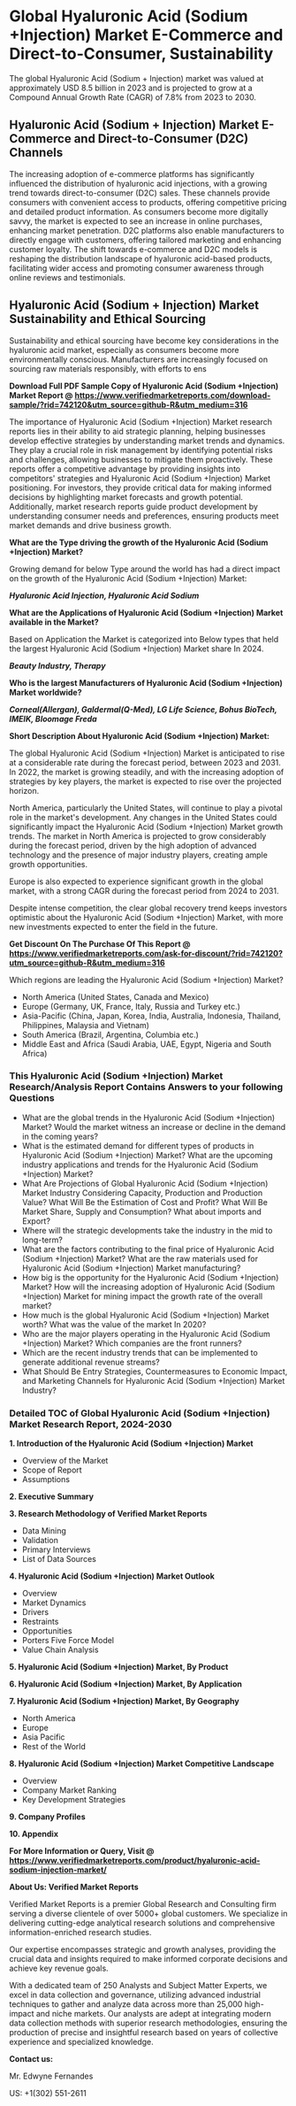 <h1>Global Hyaluronic Acid (Sodium +Injection) Market E-Commerce and Direct-to-Consumer, Sustainability</h1><p class=""><p>The global Hyaluronic Acid (Sodium + Injection) market was valued at approximately USD 8.5 billion in 2023 and is projected to grow at a Compound Annual Growth Rate (CAGR) of 7.8% from 2023 to 2030.</p><h2>Hyaluronic Acid (Sodium + Injection) Market E-Commerce and Direct-to-Consumer (D2C) Channels</h2><p>The increasing adoption of e-commerce platforms has significantly influenced the distribution of hyaluronic acid injections, with a growing trend towards direct-to-consumer (D2C) sales. These channels provide consumers with convenient access to products, offering competitive pricing and detailed product information. As consumers become more digitally savvy, the market is expected to see an increase in online purchases, enhancing market penetration. D2C platforms also enable manufacturers to directly engage with customers, offering tailored marketing and enhancing customer loyalty. The shift towards e-commerce and D2C models is reshaping the distribution landscape of hyaluronic acid-based products, facilitating wider access and promoting consumer awareness through online reviews and testimonials.<h2>Hyaluronic Acid (Sodium + Injection) Market Sustainability and Ethical Sourcing</h2><p>Sustainability and ethical sourcing have become key considerations in the hyaluronic acid market, especially as consumers become more environmentally conscious. Manufacturers are increasingly focused on sourcing raw materials responsibly, with efforts to ens</p><p class=""><strong>Download Full PDF Sample Copy of Hyaluronic Acid (Sodium +Injection) Market Report @ <a href="https://www.verifiedmarketreports.com/download-sample/?rid=742120&utm_source=github-R&utm_medium=316" target="_blank">https://www.verifiedmarketreports.com/download-sample/?rid=742120&utm_source=github-R&utm_medium=316</a></strong></p><p>The importance of&nbsp;Hyaluronic Acid (Sodium +Injection) Market research reports lies in their ability to aid strategic planning, helping businesses develop effective strategies by understanding market trends and dynamics. They play a crucial role in risk management by identifying potential risks and challenges, allowing businesses to mitigate them proactively. These reports offer a competitive advantage by providing insights into competitors' strategies and Hyaluronic Acid (Sodium +Injection) Market positioning. For investors, they provide critical data for making informed decisions by highlighting market forecasts and growth potential. Additionally, market research reports guide product development by understanding consumer needs and preferences, ensuring products meet market demands and drive business growth.</p><p><strong>What are the&nbsp;Type driving the growth of the Hyaluronic Acid (Sodium +Injection) Market?</strong></p><p id="" class="">Growing demand for below Type around the world has had a direct impact on the growth of the Hyaluronic Acid (Sodium +Injection) Market:</p><p class=""><em><strong> Hyaluronic Acid Injection, Hyaluronic Acid Sodium</strong></em></p><p class=""><strong>What are the&nbsp;Applications&nbsp;of Hyaluronic Acid (Sodium +Injection) Market available in the Market?</strong></p><p id="" class="">Based on Application the Market is categorized into Below types that held the largest Hyaluronic Acid (Sodium +Injection) Market share In 2024.</p><p class=""><em><strong> Beauty Industry, Therapy</strong></em></p><p class=""><strong>Who is the largest Manufacturers of Hyaluronic Acid (Sodium +Injection) Market worldwide?</strong></p><p><em><strong> Corneal(Allergan), Galdermal(Q-Med), LG Life Science, Bohus BioTech, IMEIK, Bloomage Freda</strong></em></p><p id="" class=""><strong>Short Description About Hyaluronic Acid (Sodium +Injection) Market:</strong></p><p>The global Hyaluronic Acid (Sodium +Injection) Market is anticipated to rise at a considerable rate during the forecast period, between 2023 and 2031. In 2022, the market is growing steadily, and with the increasing adoption of strategies by key players, the market is expected to rise over the projected horizon.</p><p>North America, particularly the United States, will continue to play a pivotal role in the market's development. Any changes in the United States could significantly impact the Hyaluronic Acid (Sodium +Injection) Market growth trends. The market in North America is projected to grow considerably during the forecast period, driven by the high adoption of advanced technology and the presence of major industry players, creating ample growth opportunities.</p><p>Europe is also expected to experience significant growth in the global market, with a strong CAGR during the forecast period from 2024 to 2031.</p><p>Despite intense competition, the clear global recovery trend keeps investors optimistic about the Hyaluronic Acid (Sodium +Injection) Market, with more new investments expected to enter the field in the future.</p><p id="" class=""><strong>Get Discount On The Purchase Of This Report @ <a href="https://www.verifiedmarketreports.com/ask-for-discount/?rid=742120?utm_source=github-R&utm_medium=316" target="_blank">https://www.verifiedmarketreports.com/ask-for-discount/?rid=742120?utm_source=github-R&utm_medium=316</a></strong></p><p class="">Which regions are leading the Hyaluronic Acid (Sodium +Injection) Market?</p><ul><li>North America (United States, Canada and Mexico)</li><li>Europe (Germany, UK, France, Italy, Russia and Turkey etc.)</li><li>Asia-Pacific (China, Japan, Korea, India, Australia, Indonesia, Thailand, Philippines, Malaysia and Vietnam)</li><li>South America (Brazil, Argentina, Columbia etc.)</li><li>Middle East and Africa (Saudi Arabia, UAE, Egypt, Nigeria and South Africa)</li></ul><h3 id="" class="">This Hyaluronic Acid (Sodium +Injection) Market Research/Analysis Report Contains Answers to your following Questions</h3><ul><li>What are the global trends in the Hyaluronic Acid (Sodium +Injection) Market? Would the market witness an increase or decline in the demand in the coming years?</li><li>What is the estimated demand for different types of products in Hyaluronic Acid (Sodium +Injection) Market? What are the upcoming industry applications and trends for the Hyaluronic Acid (Sodium +Injection) Market?</li><li>What Are Projections of Global Hyaluronic Acid (Sodium +Injection) Market Industry Considering Capacity, Production and Production Value? What Will Be the Estimation of Cost and Profit? What Will Be Market Share, Supply and Consumption? What about imports and Export?</li><li>Where will the strategic developments take the industry in the mid to long-term?</li><li>What are the factors contributing to the final price of Hyaluronic Acid (Sodium +Injection) Market? What are the raw materials used for Hyaluronic Acid (Sodium +Injection) Market manufacturing?</li><li>How big is the opportunity for the Hyaluronic Acid (Sodium +Injection) Market? How will the increasing adoption of Hyaluronic Acid (Sodium +Injection) Market for mining impact the growth rate of the overall market?</li><li>How much is the global Hyaluronic Acid (Sodium +Injection) Market worth? What was the value of the market In 2020?</li><li>Who are the major players operating in the Hyaluronic Acid (Sodium +Injection) Market? Which companies are the front runners?</li><li>Which are the recent industry trends that can be implemented to generate additional revenue streams?</li><li>What Should Be Entry Strategies, Countermeasures to Economic Impact, and Marketing Channels for Hyaluronic Acid (Sodium +Injection) Market Industry?</li></ul><h3 id="" class="">Detailed TOC of Global Hyaluronic Acid (Sodium +Injection) Market Research Report, 2024-2030</h3><p id="" class=""><strong>1. Introduction of the Hyaluronic Acid (Sodium +Injection) Market</strong></p><ul><li>Overview of the Market</li><li>Scope of Report</li><li>Assumptions</li></ul><p id="" class=""><strong>2. Executive Summary</strong></p><p id="" class=""><strong>3. Research Methodology of Verified Market Reports</strong></p><ul><li>Data Mining</li><li>Validation</li><li>Primary Interviews</li><li>List of Data Sources</li></ul><p id="" class=""><strong>4. Hyaluronic Acid (Sodium +Injection) Market Outlook</strong></p><ul><li>Overview</li><li>Market Dynamics</li><li>Drivers</li><li>Restraints</li><li>Opportunities</li><li>Porters Five Force Model</li><li>Value Chain Analysis</li></ul><p id="" class=""><strong>5. Hyaluronic Acid (Sodium +Injection) Market, By Product</strong></p><p id="" class=""><strong>6. Hyaluronic Acid (Sodium +Injection) Market, By Application</strong></p><p id="" class=""><strong>7. Hyaluronic Acid (Sodium +Injection) Market, By Geography</strong></p><ul><li>North America</li><li>Europe</li><li>Asia Pacific</li><li>Rest of the World</li></ul><p id="" class=""><strong>8. Hyaluronic Acid (Sodium +Injection) Market Competitive Landscape</strong></p><ul><li>Overview</li><li>Company Market Ranking</li><li>Key Development Strategies</li></ul><p id="" class=""><strong>9. Company Profiles</strong></p><p id="" class=""><strong>10. Appendix</strong></p><p id="" class=""><strong>For More Information or Query, Visit @ <a href="https://www.verifiedmarketreports.com/product/hyaluronic-acid-sodium-injection-market/" target="_blank">https://www.verifiedmarketreports.com/product/hyaluronic-acid-sodium-injection-market/</a></strong></p><p id="" class=""><strong>About Us: Verified Market Reports</strong></p><p id="" class="">Verified Market Reports is a premier Global Research and Consulting firm serving a diverse clientele of over 5000+ global customers. We specialize in delivering cutting-edge analytical research solutions and comprehensive information-enriched research studies.</p><p id="" class="">Our expertise encompasses strategic and growth analyses, providing the crucial data and insights required to make informed corporate decisions and achieve key revenue goals.</p><p id="" class="">With a dedicated team of 250 Analysts and Subject Matter Experts, we excel in data collection and governance, utilizing advanced industrial techniques to gather and analyze data across more than 25,000 high-impact and niche markets. Our analysts are adept at integrating modern data collection methods with superior research methodologies, ensuring the production of precise and insightful research based on years of collective experience and specialized knowledge.</p><p id="" class=""><strong>Contact us:</strong></p><p id="" class="">Mr. Edwyne Fernandes</p><p id="" class="">US: +1(302) 551-2611</p>